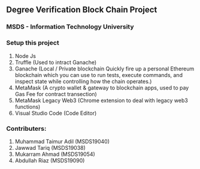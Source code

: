 ## Degree Verification Block Chain Project
### MSDS - Information Technology University


### Setup this project
 1. Node Js
 2. Truffle (Used to intract Ganache)
 3. Ganache (Local / Private blockchain Quickly fire up a personal Ethereum blockchain which you can use to run tests, execute commands, and inspect state while controlling how the chain operates.)
 4. MetaMask (A crypto wallet & gateway to blockchain apps, used to pay Gas Fee for contract transection)
 5. MetaMask Legacy Web3 (Chrome extension to deal with legacy web3 functions)
 6. Visual Studio Code (Code Editor)

 
### Contributers:
 1. Muhammad Taimur Adil (MSDS19040)
 2. Jawwad Tariq (MSDS19038)
 3. Mukarram Ahmad (MSDS19054)
 4. Abdullah Riaz (MSDS19090)
